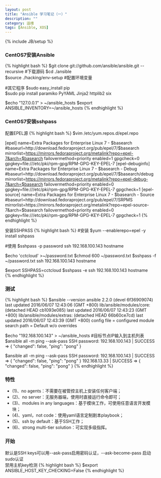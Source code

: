 ```yaml
---
layout: post
title: "Ansible 学习笔记（一）"
description: ""
category: 运维
tags: [Ansible, XOS]
---
```

{% include JB/setup %}

### CentOS7安装Ansible
{% highlight bash %}
$git clone git://github.com/ansible/ansible.git --recursive    #下载源码
$cd ./ansible	
$source ./hacking/env-setup    #配置环境变量

#其它程序
$sudo easy_install pip	
$sudo pip install paramiko PyYAML Jinja2 httplib2 six

$echo "127.0.0.1" > ~/ansible_hosts
$export ANSIBLE_INVENTORY=~/ansible_hosts
{% endhighlight %}

### CentOS7安装sshpass
配置EPEL源
{% highlight bash %}
$vim /etc/yum.repos.d/epel.repo

[epel]
name=Extra Packages for Enterprise Linux 7 - $basearch
#baseurl=http://download.fedoraproject.org/pub/epel/7/$basearch
mirrorlist=https://mirrors.fedoraproject.org/metalink?repo=epel-7&arch=$basearch
failovermethod=priority
enabled=1
gpgcheck=0
gpgkey=file:///etc/pki/rpm-gpg/RPM-GPG-KEY-EPEL-7
[epel-debuginfo]
name=Extra Packages for Enterprise Linux 7 - $basearch - Debug
#baseurl=http://download.fedoraproject.org/pub/epel/7/$basearch/debug
mirrorlist=https://mirrors.fedoraproject.org/metalink?repo=epel-debug-7&arch=$basearch
failovermethod=priority
enabled=0
gpgkey=file:///etc/pki/rpm-gpg/RPM-GPG-KEY-EPEL-7
gpgcheck=1
[epel-source]
name=Extra Packages for Enterprise Linux 7 - $basearch - Source
#baseurl=http://download.fedoraproject.org/pub/epel/7/SRPMS
mirrorlist=https://mirrors.fedoraproject.org/metalink?repo=epel-source-7&arch=$basearch
failovermethod=priority
enabled=0
gpgkey=file:///etc/pki/rpm-gpg/RPM-GPG-KEY-EPEL-7
gpgcheck=1
{% endhighlight %}

安装SSHPASS
{% highlight bash %}
#安装
$yum --enablerepo=epel -y install sshpass

#使用
$sshpass -p password ssh 192.168.100.143 hostname

$echo 'cctcloud' >~/password.txt
$chmod 600 ~/password.txt 
$sshpass -f ~/password.txt ssh 192.168.100.143 hostname

$export SSHPASS=cctcloud
$sshpass -e ssh 192.168.100.143 hostname  
{% endhighlight %}

### 测试
{% highlight bash %}
$ansible --version
ansible 2.2.0 (devel 6f36909074) last updated 2016/06/07 12:43:06 (GMT +800)
  lib/ansible/modules/core: (detached HEAD cb1093e085) last updated 2016/06/07 12:43:23 (GMT +800)
  lib/ansible/modules/extras: (detached HEAD 66b60ce7cd) last updated 2016/06/07 12:43:39 (GMT +800)
  config file = 
  configured module search path = Default w/o overrides

$echo "192.168.100.143" > ~/ansible_hosts   #目标节点IP输入到主机列表
$ansible all -m ping --ask-pass
SSH password: 
192.168.100.143 | SUCCESS => {
    "changed": false, 
    "ping": "pong"
}

$ansible all -m ping --ask-pass
SSH password: 
192.168.100.143 | SUCCESS => {
    "changed": false, 
    "ping": "pong"
}
192.168.13.33 | SUCCESS => {
    "changed": false, 
    "ping": "pong"
}
{% endhighlight %}

### 特性
- (1)、no agents：不需要在被管控主机上安装任何客户端；
- (2)、no server：无服务器端，使用时直接运行命令即可；
- (3)、modules in any languages：基于模块工作，可使用任意语言开发模块；
- (4)、yaml，not code：使用yaml语言定制剧本playbook；
- (5)、ssh by default：基于SSH工作；
- (6)、strong multi-tier solution：可实现多级指挥。

### 开始
默认是SSH keys可以用--ask-pass启用密码认证，--ask-become-pass 启动sudo认证<br/>
禁用主机key检测
{% highlight bash %}
$export ANSIBLE_HOST_KEY_CHECKING=False
{% endhighlight %}

